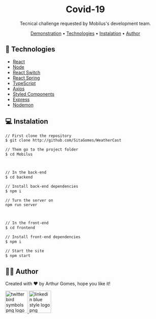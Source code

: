 <div align="center">

# Covid-19

</div>

<p align=center>
    Tecnical challenge requested by Mobilus's development team. 
</p>

<p align="center">
 <a href="#camera-demonstration">Demonstration</a> •
 <a href="#electric_plug-technologies">Technologies</a> •
 <a href="#computer-instalation">Instalation</a> •
 <a href="#raising_hand_man-author">Author</a> 
</p>

## :electric_plug: Technologies
* [React](https://pt-br.reactjs.org/)
* [Node](https://nodejs.org/en/)
* [React Switch](https://www.npmjs.com/package/react-switch/)
* [React Spring](https://react-spring.io/)
* [TypeScript](https://www.typescriptlang.org/)
* [Axios](https://www.npmjs.com/package/axios/)
* [Styled Components](https://styled-components.com/)
* [Express](https://expressjs.com/)
* [Nodemon](https://www.npmjs.com/package/nodemon)


## :computer: Instalation

```bash
// First clone the repository
$ git clone http://github.com/SitaGomes/WeatherCast

// Them go to the project folder
$ cd Mobilus



// In the back-end
$ cd backend

// Install back-end dependencies
$ npm i

// Turn the server on
npm run server



// In the front-end
$ cd frontend

// Install front-end dependencies
$ npm i

// Start the site
$ npm start

```

## :raising_hand_man: Author

Created with ♥ by Arthur Gomes, hope you like it!

<a href="https://twitter.com/ArthurSitaGomes" title="Image from freepnglogos.com">
<img src="https://www.freepnglogos.com/uploads/twitter-logo-png/twitter-bird-symbols-png-logo-0.png" width="70" alt="twitter bird symbols png logo" />
</a>

<a href="https://linkedin.com/in/arthur-sita-gomes-3683221b3/" title="Image from freepnglogos.com">
<img src="https://www.freepnglogos.com/uploads/linkedin-blue-style-logo-png-0.png" width="70" alt="linkedin blue style logo png" />
</a>
